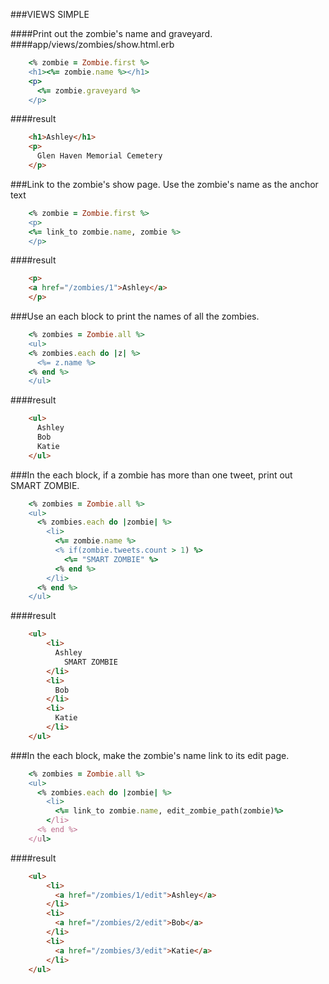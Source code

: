 ###VIEWS SIMPLE

####Print out the zombie's name and graveyard.
####app/views/zombies/show.html.erb
```ruby
    <% zombie = Zombie.first %>
    <h1><%= zombie.name %></h1>
    <p>
      <%= zombie.graveyard %>
    </p>
```
####result
```html
    <h1>Ashley</h1>
    <p>
      Glen Haven Memorial Cemetery
    </p>
```

###Link to the zombie's show page. Use the zombie's name as the anchor text
```ruby
    <% zombie = Zombie.first %>
    <p>
    <%= link_to zombie.name, zombie %>
    </p>
```
####result
```html
    <p>
    <a href="/zombies/1">Ashley</a>
    </p>
```

###Use an each block to print the names of all the zombies.
```ruby
    <% zombies = Zombie.all %>
    <ul>
    <% zombies.each do |z| %>
      <%= z.name %>
    <% end %>
    </ul>
```
####result
```html
    <ul>
      Ashley
      Bob
      Katie
    </ul>
```
###In the each block, if a zombie has more than one tweet, print out SMART ZOMBIE.
```ruby    
    <% zombies = Zombie.all %>
    <ul>
      <% zombies.each do |zombie| %>
        <li>
          <%= zombie.name %>
          <% if(zombie.tweets.count > 1) %>
            <%= "SMART ZOMBIE" %>
          <% end %>      
        </li>
      <% end %>
    </ul>
```    
####result
```html
    <ul>
        <li>
          Ashley
            SMART ZOMBIE
        </li>
        <li>
          Bob
        </li>
        <li>
          Katie
        </li>
    </ul>
```

###In the each block, make the zombie's name link to its edit page.
```ruby
    <% zombies = Zombie.all %>
    <ul>
      <% zombies.each do |zombie| %>
        <li>
          <%= link_to zombie.name, edit_zombie_path(zombie)%>
        </li>
      <% end %>
    </ul>
```    
####result
```html    
    <ul>
        <li>
          <a href="/zombies/1/edit">Ashley</a>
        </li>
        <li>
          <a href="/zombies/2/edit">Bob</a>
        </li>
        <li>
          <a href="/zombies/3/edit">Katie</a>
        </li>
    </ul>
```


















